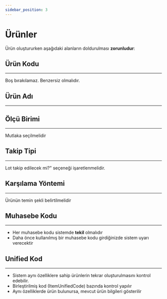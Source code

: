 ```yaml
---
sidebar_position: 3
---
```


# Ürünler

Ürün oluştururken aşağıdaki alanların doldurulması **zorunludur**:

## Ürün Kodu
---
Boş bırakılamaz. Benzersiz olmalıdır.

 
## Ürün Adı
---


## Ölçü Birimi 
---
Mutlaka seçilmelidir

## Takip Tipi
---
Lot takip edilecek mi?" seçeneği işaretlenmelidir.


## Karşılama Yöntemi
---
Ürünün temin şekli belirtilmelidir
 

## Muhasebe Kodu
---
- Her muhasebe kodu sistemde **tekil** olmalıdır
- Daha önce kullanılmış bir muhasebe kodu girdiğinizde sistem uyarı verecektir

## Unified Kod
---

- Sistem aynı özelliklere sahip ürünlerin tekrar oluşturulmasını kontrol edebilir.
- Birleştirilmiş kod (ItemUnifiedCode) bazında kontrol yapılır
- Aynı özelliklerde ürün bulunursa, mevcut ürün bilgileri gösterilir


